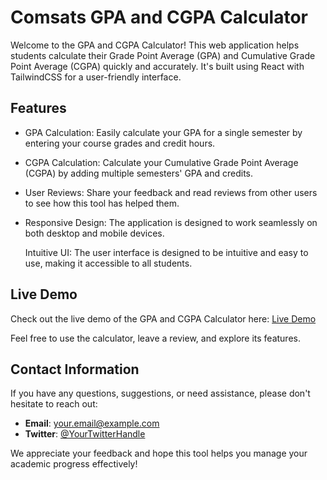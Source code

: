 # Comsats GPA and CGPA Calculator

Welcome to the GPA and CGPA Calculator! This web application helps students calculate their Grade Point Average (GPA) and Cumulative Grade Point Average (CGPA) quickly and accurately. It's built using React with TailwindCSS for a user-friendly interface.

## Features

- GPA Calculation: Easily calculate your GPA for a single semester by entering your course grades and credit hours.

- CGPA Calculation: Calculate your Cumulative Grade Point Average (CGPA) by adding multiple semesters' GPA and credits.

- User Reviews: Share your feedback and read reviews from other users to see how this tool has helped them.

- Responsive Design: The application is designed to work seamlessly on both desktop and mobile devices.

  Intuitive UI: The user interface is designed to be intuitive and easy to use, making it accessible to all students.

## Live Demo

Check out the live demo of the GPA and CGPA Calculator here: [Live Demo](https://your-live-demo-url.com)

Feel free to use the calculator, leave a review, and explore its features.

## Contact Information

If you have any questions, suggestions, or need assistance, please don't hesitate to reach out:

- **Email**: [your.email@example.com](mailto:your.email@example.com)
- **Twitter**: [@YourTwitterHandle](https://twitter.com/YourTwitterHandle)

We appreciate your feedback and hope this tool helps you manage your academic progress effectively!
